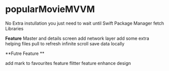 # popularMovieMVVM

No Extra instullation you just need to wait until Swift Package Manager fetch Libraries 


**Feature** 
Master and details screen 
add network layer 
add some extra helping files 
pull to refresh 
infinite scroll 
save data locally 

**Futre Feature **

add mark to favourites feature
flitter feature 
enhance design 
